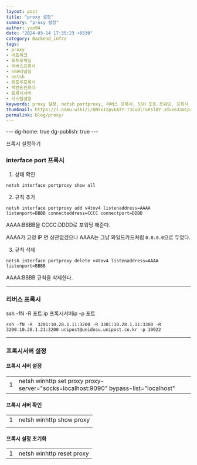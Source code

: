 ```yaml
---
layout: post
title: "proxy 설정"
summary: "proxy 설정"
author: yoo94
date: "2024-03-14 17:35:23 +0530"
category: Backend_infra
tags:
- proxy
- 네트워크
- 포트포워딩
- 리버스프록시
- SSH터널링
- netsh
- 윈도우프록시
- 백엔드인프라
- 프록시서버
- 시스템설정
keywords: proxy 설정, netsh portproxy, 리버스 프록시, SSH 포트 포워딩, 프록시 서버, socks 프록시, winhttp proxy, 프록시 초기화, 포트포워딩 규칙, 프록시 상태 확인, 프록시 서버 우회, 네트워크 포워딩, 시스템 네트워크 설정
thumbnail: https://i.namu.wiki/i/ON5xIzpvkATY-T3cuOlTxRsl0Y-Jdueo33oCpr6boBqL40lCB2j7QR9ITN3u6U1Mp4DaMrFwk15pU35jaKUm2nEa-DMP2B6lGPyfpsXwIYSsJqs2jh3S8Lo3UeNNkagzemIHiAT2W4eBACDKFMNMrA.webp
permalink: blog/proxy/
---
```


--- dg-home: true dg-publish: true ---

프록시 설정하기

### interface port 프록시

1. 상태 확인

```sehll
netsh interface portproxy show all
```

2. 규칙 추가

```sehll
netsh interface portproxy add v4tov4 listenaddress=AAAA listenport=BBBB connectaddress=CCCC connectport=DDDD
```

AAAA:BBBB을 CCCC:DDDD로 포워딩 해준다.

AAAA가 고정 IP 면 상관없겠으나 AAAA는 그냥 와일드카드처럼 `0.0.0.0`으로 두었다.

3. 규칙 삭제

```sehll
netsh interface portproxy delete v4tov4 listenaddress=AAAA listenport=BBBB
```

AAAA:BBBB 규칙을 삭제한다.

---

### 리버스 프록시

ssh -fN -R 포트:ip 프록시서버ip -p 포트

```sehll
ssh -fN -R  3201:10.28.1.11:3200 -R 3301:10.28.1.11:3300 -R  3200:10.28.1.21:3200 unipost@unidocu.unipost.co.kr -p 10022
```

---

### 프록시서버 설정

#### 프록시 서버 설정

|     |                                                                                     |
| --- | ----------------------------------------------------------------------------------- |
| 1   | netsh winhttp set proxy proxy-server="socks=localhost:9090" bypass-list="localhost" |

#### 프록시 서버 확인

|     |                          |
| --- | ------------------------ |
| 1   | netsh winhttp show proxy |
|     |                          |

#### 프록시 설정 초기화

|     |                           |
| --- | ------------------------- |
| 1   | netsh winhttp reset proxy |

```

```
